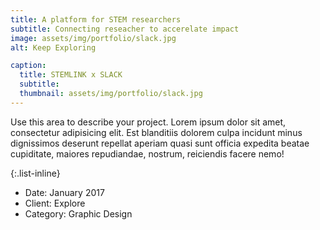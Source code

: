 ```yaml
---
title: A platform for STEM researchers
subtitle: Connecting reseacher to accerelate impact 
image: assets/img/portfolio/slack.jpg
alt: Keep Exploring

caption:
  title: STEMLINK x SLACK
  subtitle: 
  thumbnail: assets/img/portfolio/slack.jpg
---
```

Use this area to describe your project. Lorem ipsum dolor sit amet, consectetur adipisicing elit. Est blanditiis dolorem culpa incidunt minus dignissimos deserunt repellat aperiam quasi sunt officia expedita beatae cupiditate, maiores repudiandae, nostrum, reiciendis facere nemo!

{:.list-inline}
- Date: January 2017
- Client: Explore
- Category: Graphic Design

